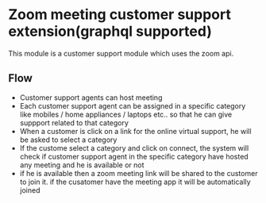 # Zoom meeting customer support extension(graphql supported)
This module is a customer support module which uses the zoom api.

## Flow
* Customer support agents can host meeting
* Each customer support agent can be assigned in a specific category like mobiles / home appliances / laptops etc.. so that he can give suppport related to that category
* When a customer is click on a link for the online virtual support, he will be asked to select a category
* If the custome select a category and click on connect, the system will check if customer support agent in the specific category have hosted any meeting and he is available or not
* if he is available then a zoom meeting link will be shared to the customer to join it. if the cusatomer have the meeting app it will be automatically joined
